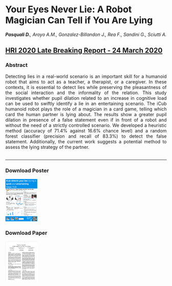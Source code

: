# Your Eyes Never Lie: A Robot Magician Can Tell if You Are Lying
***Pasquali D.**, Aroyo A.M., Gonzalez-Billandon J., Rea F., Sandini G., Sciutti A.*<br>

## [HRI 2020 Late Breaking Report - 24 March 2020](https://humanrobotinteraction.org/2020/)

### Abstract
<div style="text-align: justify">
Detecting lies in a real-world scenario is an important skill for a humanoid robot that aims to act as a teacher, a therapist, or a caregiver. In these contexts, it is essential to detect lies while preserving the pleasantness of the social interaction and the informality of the relation. This study investigates whether pupil dilation related to an increase in cognitive load can be used to swiftly identify a lie in an entertaining scenario. The iCub humanoid robot plays the role of a magician in a card game, telling which card the human partner is lying about. The results show a greater pupil dilation in presence of a false statement even if in front of a robot and without the need of a strictly controlled scenario. We developed a heuristic method (accuracy of 71.4% against 16.6% chance level) and a random forest classifier (precision and recall of 83.3%) to detect the false statement. Additionally, the current work suggests a potential method to assess the lying strategy of the partner.
</div></br>

---

### Download Poster
<a href="../assets/posters/HRI_2020_lbr.pptx"><img width="100" src="../assets/posters/poster_hri_2020_lbr.png"/></a> 


### Download Paper
<a href="../assets/posters/HRI_2020_lbr.pdf"><img width="100" src="../assets/posters/paper_hri_2020_lbr.png"/></a>


